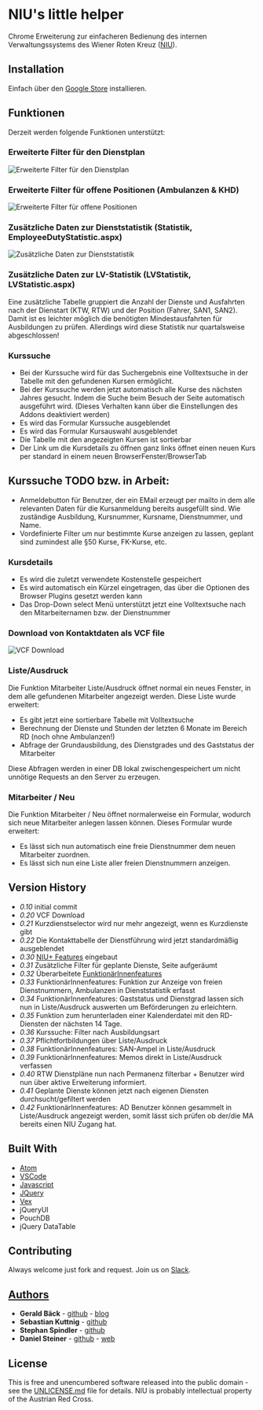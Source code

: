 ﻿# NIU's little helper
Chrome Erweiterung zur einfacheren Bedienung des internen Verwaltungssystems des Wiener Roten Kreuz ([NIU](https://niu.wrk.at/)).

## Installation
Einfach über den [Google Store](https://chrome.google.com/webstore/detail/nius-litte-helper/fdldehahkijcfpmjhgnkggopliakcknj?hl=de) installieren.

## Funktionen
Derzeit werden folgende Funktionen unterstützt:

### Erweiterte Filter für den Dienstplan
![Erweiterte Filter für den Dienstplan](screenshots/dienstplan.png)

### Erweiterte Filter für offene Positionen (Ambulanzen & KHD)
![Erweiterte Filter für offene Positionen](screenshots/offene_positionen.png)

### Zusätzliche Daten zur Dienststatistik (Statistik, EmployeeDutyStatistic.aspx)
![Zusätzliche Daten zur Dienststatistik](screenshots/mitarbeiterbezogene_dienststatistik.png)

### Zusätzliche Daten zur LV-Statistik (LVStatistik, LVStatistic.aspx)
Eine zusätzliche Tabelle gruppiert die Anzahl der Dienste und Ausfahrten nach der
Dienstart (KTW, RTW) und der Position (Fahrer, SAN1, SAN2). Damit ist es leichter möglich die
benötigten Mindestausfahrten für Ausbildungen zu prüfen. Allerdings wird diese Statistik nur
quartalsweise abgeschlossen!

### Kurssuche

* Bei der Kurssuche wird für das Suchergebnis eine Volltextsuche in der Tabelle mit den gefundenen Kursen ermöglicht.
* Bei der Kurssuche werden jetzt automatisch alle Kurse des nächsten Jahres gesucht. Indem die Suche beim Besuch der Seite automatisch ausgeführt wird. (Dieses Verhalten kann über die Einstellungen des Addons deaktiviert werden)
* Es wird das Formular Kurssuche ausgeblendet
* Es wird das Formular Kursauswahl ausgeblendet
* Die Tabelle mit den angezeigten Kursen ist sortierbar
* Der Link um die Kursdetails zu öffnen ganz links öffnet einen neuen Kurs per standard in einem neuen BrowserFenster/BrowserTab

## Kurssuche TODO bzw. in Arbeit:

* Anmeldebutton für Benutzer, der ein EMail erzeugt per mailto in dem alle relevanten Daten für die Kursanmeldung bereits ausgefüllt sind. Wie zuständige Ausbildung, Kursnummer, Kursname, Dienstnummer, und Name.
* Vordefinierte Filter um nur bestimmte Kurse anzeigen zu lassen, geplant sind zumindest alle §50 Kurse, FK-Kurse, etc.

### Kursdetails

* Es wird die zuletzt verwendete Kostenstelle gespeichert
* Es wird automatisch ein Kürzel eingetragen, das über die Optionen des Browser Plugins gesetzt werden kann
* Das Drop-Down select Menü unterstützt jetzt eine Volltextsuche nach den Mitarbeiternamen bzw. der Dienstnummer

### Download von Kontaktdaten als VCF file
![VCF Download](screenshots/vcf_download.png)

### Liste/Ausdruck
Die Funktion Mitarbeiter Liste/Ausdruck öffnet normal ein neues Fenster, in dem alle gefundenen Mitarbeiter angezeigt werden. Diese Liste wurde erweitert:

* Es gibt jetzt eine sortierbare Tabelle mit Volltextsuche
* Berechnung der Dienste und Stunden der letzten 6 Monate im Bereich RD (noch ohne Ambulanzen!)
* Abfrage der Grundausbildung, des Dienstgrades und des Gaststatus der Mitarbeiter

Diese Abfragen werden in einer DB lokal zwischengespeichert um nicht unnötige Requests an den Server zu erzeugen.

### Mitarbeiter / Neu
Die Funktion Mitarbeiter / Neu öffnet normalerweise ein Formular, wodurch sich neue Mitarbeiter anlegen lassen können. Dieses Formular wurde erweitert:

* Es lässt sich nun automatisch eine freie Dienstnummer dem neuen Mitarbeiter zuordnen.
* Es lässt sich nun eine Liste aller freien Dienstnummern anzeigen.

## Version History
+ *0.10* initial commit
+ *0.20* VCF Download
+ *0.21* Kurzdienstselector wird nur mehr angezeigt, wenn es Kurzdienste gibt
+ *0.22* Die Kontakttabelle der Dienstführung wird jetzt standardmäßig ausgeblendet
+ *0.30* [NIU+ Features](#zusätzliche-daten-zur-lv-statistik-lvstatistik-lvstatisticaspx) eingebaut
+ *0.31* Zusätzliche Filter für geplante Dienste, Seite aufgeräumt
+ *0.32* Überarbeitete [FunktionärInnenfeatures](https://github.com/geraldbaeck/NIUsLittleHelper/pull/2)
+ *0.33* FunktionärInnenfeatures: Funktion zur Anzeige von freien Dienstnummern, Ambulanzen in Dienststatistik erfasst
+ *0.34* FunktionärInnenfeatures: Gaststatus und Dienstgrad lassen sich nun in Liste/Ausdruck auswerten um Beförderungen zu erleichtern.
+ *0.35* Funktion zum herunterladen einer Kalenderdatei mit den RD-Diensten der nächsten 14 Tage.
+ *0.36* Kurssuche: Filter nach Ausbildungsart
+ *0.37* Pflichtfortbildungen über Liste/Ausdruck
+ *0.38* FunktionärInnenfeatures: SAN-Ampel in Liste/Ausdruck
+ *0.39* FunktionärInnenfeatures: Memos direkt in Liste/Ausdruck verfassen
+ *0.40* RTW Dienstpläne nun nach Permanenz filterbar + Benutzer wird nun über aktive Erweiterung informiert.
+ *0.41* Geplante Dienste können jetzt nach eigenen Diensten durchsucht/gefiltert werden
+ *0.42* FunktionärInnenfeatures: AD Benutzer können gesammelt in Liste/Ausdruck angezeigt werden, somit lässt sich prüfen ob der/die MA bereits einen NIU Zugang hat.

## Built With
* [Atom](https://github.com/atom/atom)
* [VSCode](https://github.com/Microsoft/vscode)
* [Javascript](https://en.wikipedia.org/wiki/JavaScript)
* [JQuery](https://jquery.com/)
* [Vex](https://github.com/hubspot/vex)
* jQueryUI
* PouchDB
* jQuery DataTable

## Contributing
Always welcome just fork and request. Join us on [Slack](https://niuslittlehelpers.slack.com/signup).

## [Authors](https://github.com/geraldbaeck/NIUsLittleHelper/graphs/contributors)
* **Gerald Bäck** - [github](https://github.com/geraldbaeck) - [blog](http://dev.baeck.at/)
* **Sebastian Kuttnig** - [github](https://github.com/dersebbel)
* **Stephan Spindler** - [github](https://github.com/spind42)
* **Daniel Steiner** - [github](https://github.com/danielsteiner) - [web](https://danielsteiner.net)


## License
This is free and unencumbered software released into the public domain - see the [UNLICENSE.md](UNLICENSE.md) file for details. NIU is probably intellectual property of the Austrian Red Cross.
